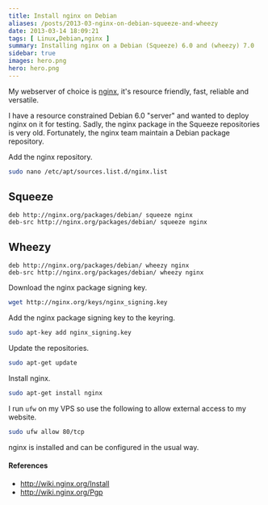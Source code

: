```yaml
---
title: Install nginx on Debian
aliases: /posts/2013-03-nginx-on-debian-squeeze-and-wheezy
date: 2013-03-14 18:09:21
tags: [ Linux,Debian,nginx ]
summary: Installing nginx on a Debian (Squeeze) 6.0 and (wheezy) 7.0
sidebar: true
images: hero.png
hero: hero.png
---
```


My webserver of choice is [nginx](http://nginx.org/), it's resource friendly,
fast, reliable and versatile.

I have a resource constrained Debian 6.0 "server" and wanted to deploy nginx on
it for testing. Sadly, the nginx package in the Squeeze repositories is very old.
Fortunately, the nginx team maintain a Debian package repository.

Add the nginx repository.

```bash
sudo nano /etc/apt/sources.list.d/nginx.list
```

## Squeeze ##

```text
deb http://nginx.org/packages/debian/ squeeze nginx
deb-src http://nginx.org/packages/debian/ squeeze nginx
```

## Wheezy ##

```text
deb http://nginx.org/packages/debian/ wheezy nginx
deb-src http://nginx.org/packages/debian/ wheezy nginx
```

Download the nginx package signing key.

```bash
wget http://nginx.org/keys/nginx_signing.key
```

Add the nginx package signing key to the keyring.

```bash
sudo apt-key add nginx_signing.key
```

Update the repositories.

```bash
sudo apt-get update
```

Install nginx.

```bash
sudo apt-get install nginx
```

I run `ufw` on my VPS so use the following to allow external access to my
website.

```bash
sudo ufw allow 80/tcp
```

nginx is installed and can be configured in the usual way.

#### References

  * <http://wiki.nginx.org/Install>
  * <http://wiki.nginx.org/Pgp>
